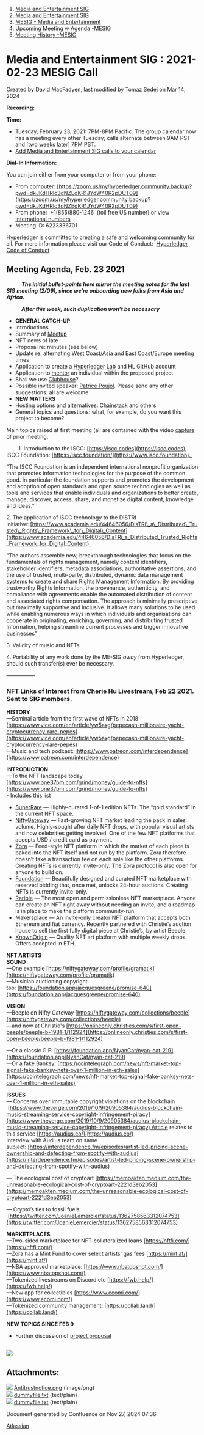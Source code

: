 1. [Media and Entertainment SIG](index.html)
2. [Media and Entertainment SIG](Media-and-Entertainment-SIG_21430277.html)
3. [MESIG - Media and Entertainment](MESIG---Media-and-Entertainment_21446135.html)
4. [Upcoming Meeting w Agenda -MESIG](Upcoming-Meeting-w-Agenda--MESIG_21446625.html)
5. [Meeting History -MESIG](Meeting-History--MESIG_21446695.html)

# Media and Entertainment SIG : 2021-02-23 MESIG Call

Created by David MacFadyen, last modified by Tomaz Sedej on Mar 14, 2024

**Recording:**

**Time:**

- Tuesday, February 23, 2021: 7PM-8PM Pacific. The group calendar now has a meeting every other Tuesday; calls alternate between 9AM PST and \[two weeks later] 7PM PST.
- [Add Media and Entertainment SIG calls to your calendar](https://lists.hyperledger.org/g/media-entertainment-sig/ics/9762132/457217224/feed.ics)

**Dial-In Information:**

You can join either from your computer or from your phone:

- From computer: [https://zoom.us/my/hyperledger.community.backup?pwd=dkJKdHRlc3dNZEdKR1JYdW40R2pDUT09](https://zoom.us/my/hyperledger.community.backup?pwd=dkJKdHRlc3dNZEdKR1JYdW40R2pDUT09)
- From phone:  +1(855)880-1246  (toll free US number) or view  [International numbers](https://zoom.us/u/bAaJoyznp)
- Meeting ID: 6223336701
  

Hyperledger is committed to creating a safe and welcoming community for all. For more information please visit our Code of Conduct:  [Hyperledger Code of Conduct](https://lf-hyperledger.atlassian.net/wiki/display/HYP/Hyperledger+Code+of+Conduct)

## **Meeting Agenda, Feb. 23 2021**

          ***The initial bullet-points here mirror the meeting notes for the last SIG meeting (2/09), since we’re onboarding new folks from Asia and Africa.***

          ***After this week, such duplication won’t be necessary***

- **GENERAL CATCH-UP**
- Introductions
- Summary of [Meetup](https://www.youtube.com/watch?v=qX8d0QB4nw0)
- NFT news of late
- Proposal re: minutes (see below)
- Update re: alternating West Coast/Asia and East Coast/Europe meeting times
- Application to create a [Hyperledger Lab](https://lf-hyperledger.atlassian.net/wiki/display/labs/Hyperledger+Labs+Home) and HL GitHub account
- Application to [mentor](https://lf-hyperledger.atlassian.net/wiki/display/INTERN/Project+Proposal) an individual within the proposed project
- Shall we use [Clubhouse](https://www.google.com/url?sa=t&rct=j&q=&esrc=s&source=newssearch&cd=&ved=0ahUKEwj6gr7WwIHvAhXVjp4KHXUlDn0QxfQBCE4wBA&url=https%3A%2F%2Fwww.nytimes.com%2F2021%2F02%2F20%2Fat-home%2Fclubhouse-app-explainer.html&usg=AOvVaw0IepSFSMF4uUl9N2wz18rT)?
- Possible invited speaker: [Patrice Poujol](https://www.amazon.com/Online-Production-China-Blockchain-Contracts/dp/3030024679). Please send any other suggestions: all are welcome
- **NEW MATTERS**
- Hosting options and alternatives: [Chainstack](https://chainstack.com/) and others
- General topics and questions: what, for example, do you want this project to become?

Main topics raised at first meeting (all are contained with the video [capture](https://lf-hyperledger.atlassian.net/wiki/display/MESIG/2021-02-09+MESIG+Call) of prior meeting. 

        1. Introduction to the ISCC: [https://iscc.codes](https://iscc.codes), ISCC Foundation: [https://iscc.foundation/](https://www.iscc.foundation). 

“The ISCC Foundation is an independent international nonprofit organization that promotes information technologies for the purpose of the common good. In particular the foundation supports and promotes the development and adoption of open standards and open source technologies as well as tools and services that enable individuals and organizations to better create, manage, discover, access, share, and monetize digital content, knowledge and ideas.”

2\. The application of ISCC technology to the DISTRI initiative: [https://www.academia.edu/44646056/DisTRi\_a\_Distributed\_Trusted\_Rights\_Framework\_for\_Digital\_Content](https://www.academia.edu/44646056/DisTRi_a_Distributed_Trusted_Rights_Framework_for_Digital_Content) 

“The authors assemble new, breakthrough technologies that focus on the fundamentals of rights management, namely content identifiers, stakeholder identifiers, metadata associations, authoritative assertions, and the use of trusted, multi-party, distributed, dynamic data management systems to create and share Rights Management Information. By providing trustworthy Rights Information, the provenance, authenticity, and compliance with agreements enable the automated distribution of content and associated rights compensation. The approach is minimally prescriptive but maximally supportive and inclusive. It allows many solutions to be used while enabling numerous ways in which individuals and organisations can cooperate in originating, enriching, governing, and distributing trusted Information, helping streamline current processes and trigger innovative businesses”

3\. Validity of music and NFTs

4\. Portability of any work done by the ME-SIG *away* from Hyperledger, should such transfer(s) ever be necessary. 

—————-

### NFT Links of Interest from Cherie Hu Livestream, Feb 22 2021. Sent to SIG members.

**HISTORY**  
—Seminal article from the first wave of NFTs in 2018  
[https://www.vice.com/en/article/yw5axg/pepecash-millionaire-yacht-cryptocurrency-rare-pepes](https://www.vice.com/en/article/yw5axg/pepecash-millionaire-yacht-cryptocurrency-rare-pepes)  
—Music and tech podcast: [https://www.patreon.com/interdependence](https://www.patreon.com/interdependence)

**INTRODUCTION**  
—To the NFT landscape today   
[https://www.one37pm.com/grind/money/guide-to-nfts](https://www.one37pm.com/grind/money/guide-to-nfts)  
\- Includes this list

- [SuperRare](https://superrare.co/) — Highly-curated 1-of-1 edition NFTs. The “gold standard” in the current NFT space.
- [NiftyGateway](https://niftygateway.com/) — Fast-growing NFT market leading the pack in sales volume. Highly-sought after daily NFT drops, with popular visual artists and now celebrities getting involved. One of the few NFT platforms that accepts USD / credit card as payment.
- [Zora](https://zora.co/) — Feed-style NFT platform in which the market of each piece is baked into the NFT itself and not run by the platform. Zora therefore doesn’t take a transaction fee on each sale like the other platforms. Creating NFTs is currently invite-only. The Zora protocol is also open for anyone to build on.
- [Foundation](https://foundation.app/) — Beautifully designed and curated NFT marketplace with reserved bidding that, once met, unlocks 24-hour auctions. Creating NFTs is currently invite-only.
- [Rarible](https://rarible.com/) — The most open and permissionless NFT marketplace. Anyone can create an NFT right away without needing an invite, and a roadmap is in place to make the platform community-run.
- [Makersplace](https://makersplace.com/) — An invite-only creator NFT platform that accepts both Ethereum and fiat currency. Recently partnered with Christie’s auction house to sell the first fully digital piece at Christie’s, by artist Beeple.
- [KnownOrigin](https://knownorigin.io/) — Quality NFT art platform with multiple weekly drops. Offers accepted in ETH.

**NFT ARTISTS**  
**SOUND**  
—One example [https://niftygateway.com/profile/gramatik](https://niftygateway.com/profile/gramatik)  
—Musician auctioning copyright too: [https://foundation.app/jacquesgreene/promise-640](https://foundation.app/jacquesgreene/promise-640)

**VISION**  
—Beeple on Nifty Gateway [https://niftygateway.com/collections/beeple](https://niftygateway.com/collections/beeple)  
—and now at Christie's [https://onlineonly.christies.com/s/first-open-beeple/beeple-b-1981-1/112924](https://onlineonly.christies.com/s/first-open-beeple/beeple-b-1981-1/112924)

—Or a classic GIF: [https://foundation.app/NyanCat/nyan-cat-219](https://foundation.app/NyanCat/nyan-cat-219)  
—Or a fake Banksy: [https://cointelegraph.com/news/nft-market-top-signal-fake-banksy-nets-over-1-million-in-eth-sales](https://cointelegraph.com/news/nft-market-top-signal-fake-banksy-nets-over-1-million-in-eth-sales)

**ISSUES**  
— Concerns over immutable copyright violations on the blockchain  
 [https://www.theverge.com/2019/10/9/20905384/audius-blockchain-music-streaming-service-copyright-infringement-piracy](https://www.theverge.com/2019/10/9/20905384/audius-blockchain-music-streaming-service-copyright-infringement-piracy) Article relates to this service [https://audius.co/](https://audius.co/)  
Interview with Audius team on same subject: [https://interdependence.fm/episodes/artist-led-pricing-scene-ownership-and-defecting-from-spotify-with-audius](https://interdependence.fm/episodes/artist-led-pricing-scene-ownership-and-defecting-from-spotify-with-audius)

— The ecological cost of cryptoart [https://memoakten.medium.com/the-unreasonable-ecological-cost-of-cryptoart-2221d3eb2053](https://memoakten.medium.com/the-unreasonable-ecological-cost-of-cryptoart-2221d3eb2053)

— Crypto’s ties to fossil fuels:  [https://twitter.com/JoanieLemercier/status/1362758563312074753](https://twitter.com/JoanieLemercier/status/1362758563312074753)

**MARKETPLACES**  
—Two-sided marketplace for NFT-collateralized loans [https://nftfi.com/](https://nftfi.com/)  
—Zora has a Mint Fund to cover select artists' gas fees [https://mint.af/](https://mint.af/)  
—NBA approved marketplace: [https://www.nbatopshot.com/](https://www.nbatopshot.com/)  
—Tokenized livestreams on Discord etc [https://fwb.help/](https://fwb.help/)  
—New app for collectibles [https://www.ecomi.com/](https://www.ecomi.com/)  
—Tokenized community management: [https://collab.land/](https://collab.land/)

**NEW TOPICS SINCE FEB 9**

- Further discussion of [project proposal](https://wiki.hyperledger.org/pages/viewpage.action?pageId=41591166)

## **![](attachments/21446305/21457780.png?height=250)**

## Attachments:

![](images/icons/bullet_blue.gif) [Antitrustnotice.png](attachments/21446305/21457780.png) (image/png)  
![](images/icons/bullet_blue.gif) [dummyfile.txt](attachments/21446305/21457779.txt) (text/plain)  
![](images/icons/bullet_blue.gif) [dummyfile.txt](attachments/21446305/21457799.txt) (text/plain)

Document generated by Confluence on Nov 27, 2024 07:36

[Atlassian](http://www.atlassian.com/)
